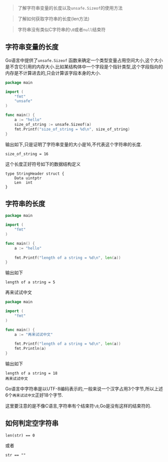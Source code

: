 > 了解字符串变量的长度以及`unsafe.Sizeof`的使用方法

> 了解如何获取字符串的长度(len方法)

> 字符串没有类似C字符串的`\0`或者`null`结束符

## 字符串变量的长度
Go语言中提供了`unsafe.Sizeof` 函数来确定一个类型变量占用空间大小,这个大小是不含它引用的内存大小.比如某结构体中一个字段是个指针类型,这个字段指向的内存是不计算进去的,只会计算该字段本身的大小.

```go
package main

import (
    "fmt"
    "unsafe"
)

func main() {
    a := "hello"
    size_of_string := unsafe.Sizeof(a)
    fmt.Printf("size_of_string = %d\n", size_of_string)
}
```
输出如下,只是证明了字符串变量的大小是16,不代表这个字符串的长度.
```
size_of_string = 16
```
这个长度正好符号如下的数据结构定义
```
type StringHeader struct {
    Data uintptr
    Len  int
}
```
 
## 字符串的长度

```go
package main

import (
    "fmt"
)

func main() {
    a := "hello"
     
    fmt.Printf("length of a string = %d\n", len(a))
}
```

输出如下
```
length of a string = 5
```
再来试试中文

```go
package main

import (
    "fmt"
)

func main() {
    a := "再来试试中文"
     
    fmt.Printf("length of a string = %d\n", len(a))
    fmt.Println(a)  
}

```

输出如下
```
length of a string = 18
再来试试中文
```
Go语言中字符串是以UTF-8编码表示的,一般来说一个汉字占用3个字节,所以上述6个`再来试试中文`正好18个字节.

这里要注意的是不像C语言,字符串有个结束符`\0`,Go是没有这样的结束符的.

## 如何判定空字符串

```
len(str) == 0
```
或者
```
str == ""
```